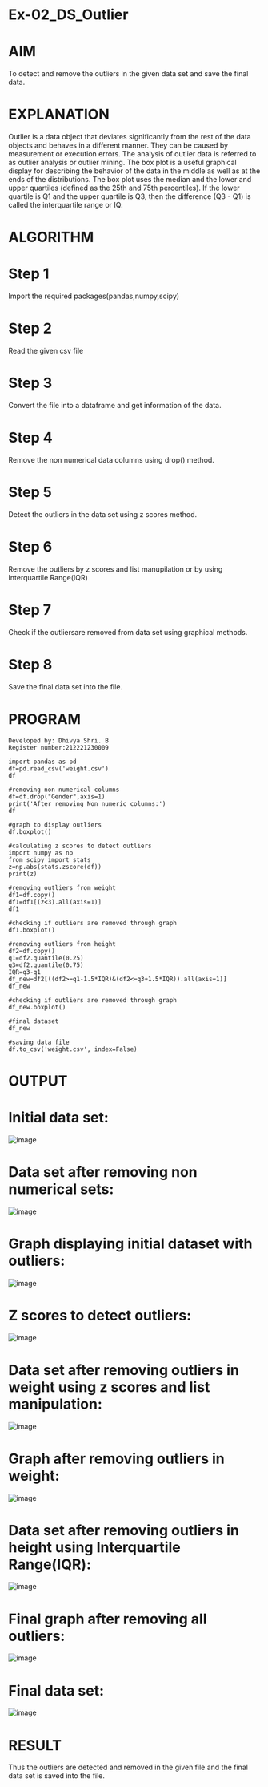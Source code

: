 # Ex-02_DS_Outlier

# AIM
To detect and remove the outliers in the given data set and save the final data.

# EXPLANATION
Outlier is a data object that deviates significantly from the rest of the data objects and behaves in a different manner. They can be caused by measurement or execution errors. The analysis of outlier data is referred to as outlier analysis or outlier mining. The box plot is a useful graphical display for describing the behavior of the data in the middle as well as at the ends of the distributions. The box plot uses the median and the lower and upper quartiles (defined as the 25th and 75th percentiles). If the lower quartile is Q1 and the upper quartile is Q3, then the difference (Q3 - Q1) is called the interquartile range or IQ.

# ALGORITHM
# Step 1
Import the required packages(pandas,numpy,scipy)
# Step 2
Read the given csv file
# Step 3
Convert the file into a dataframe and get information of the data.
# Step 4
Remove the non numerical data columns using drop() method.
# Step 5
Detect the outliers in the data set using z scores method.
# Step 6
Remove the outliers by z scores and list manupilation or by using Interquartile Range(IQR)
# Step 7
Check if the outliersare removed from data set using graphical methods.
# Step 8
Save the final data set into the file.

# PROGRAM
```
Developed by: Dhivya Shri. B
Register number:212221230009

import pandas as pd
df=pd.read_csv('weight.csv')
df

#removing non numerical columns
df=df.drop("Gender",axis=1)
print('After removing Non numeric columns:')
df

#graph to display outliers
df.boxplot()

#calculating z scores to detect outliers
import numpy as np
from scipy import stats
z=np.abs(stats.zscore(df))
print(z)

#removing outliers from weight
df1=df.copy()
df1=df1[(z<3).all(axis=1)]
df1

#checking if outliers are removed through graph
df1.boxplot()

#removing outliers from height
df2=df.copy()
q1=df2.quantile(0.25)
q3=df2.quantile(0.75)
IQR=q3-q1
df_new=df2[((df2>=q1-1.5*IQR)&(df2<=q3+1.5*IQR)).all(axis=1)]
df_new

#checking if outliers are removed through graph
df_new.boxplot()

#final dataset
df_new

#saving data file
df.to_csv('weight.csv', index=False)
```

# OUTPUT
# Initial data set:
![image](https://user-images.githubusercontent.com/94505585/161669809-0e3cf6be-6d6c-4950-9c80-4341a726cb00.png)
# Data set after removing non numerical sets:
![image](https://user-images.githubusercontent.com/94505585/161669877-93b79edc-7e05-4e30-ab06-1dcf14cbd4c0.png)
# Graph displaying initial dataset with outliers:
![image](https://user-images.githubusercontent.com/94505585/161669926-674f10f4-f5b7-49dd-bfed-b4f2badfad67.png)
# Z scores to detect outliers:
![image](https://user-images.githubusercontent.com/94505585/161669978-7b42cfb2-7133-4dc2-8eea-c2394b86a205.png)
# Data set after removing outliers in weight using z scores and list manipulation:
![image](https://user-images.githubusercontent.com/94505585/161670051-785858ae-a6a0-435b-976d-5dc83d37db17.png)
# Graph after removing outliers in weight:
![image](https://user-images.githubusercontent.com/94505585/161670088-8fd1c6d4-abe3-486d-838a-cfa2fdcc56fa.png)
# Data set after removing outliers in height using Interquartile Range(IQR):
![image](https://user-images.githubusercontent.com/94505585/161670141-54f6e41a-9a22-4de0-a8ec-93238099964c.png)
# Final graph after removing all outliers:
![image](https://user-images.githubusercontent.com/94505585/161670198-c258d7a1-c8d5-4d58-9901-df18a6db2db3.png)
# Final data set:
![image](https://user-images.githubusercontent.com/94505585/161670245-1dbb5980-fba7-4560-b788-04e7162c632d.png)

# RESULT
Thus the outliers are detected and removed in the given file and the final data set is saved into the file.



